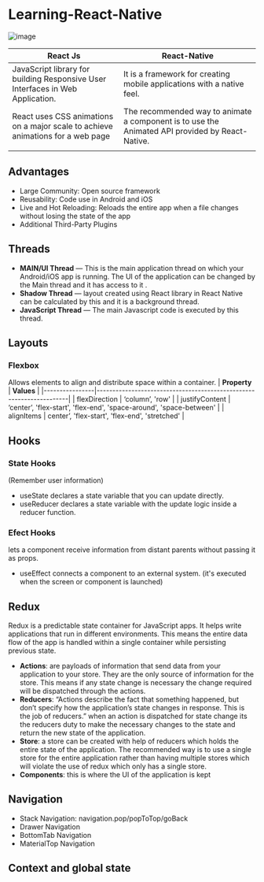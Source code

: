 # Learning-React-Native
![image](https://github.com/CarolinaChavezDavid/Learning-React-Native/assets/77591347/f89e35f6-9ff3-4e79-9b10-b3a93e30c1d7)

| **React Js**                                                                    | **React-Native**                                                                                |
|---------------------------------------------------------------------------------|-------------------------------------------------------------------------------------------------|
| JavaScript library for building Responsive User Interfaces in Web Application.  | It is a framework for creating mobile applications with a native feel.                          |
| React uses CSS animations on a major scale to achieve animations for a web page | The recommended way to animate a component is to use the Animated API provided by React-Native. |
|                                                                                 |                                                                                                 |

## Advantages
  * Large Community: Open source framework
  * Reusability: Code use in Android and iOS
  * Live and Hot Reloading: Reloads the entire app when a file changes without losing the state of the app
  * Additional Third-Party Plugins

## Threads
  * **MAIN/UI  Thread** — This is the main application thread on which your Android/iOS app is running. The UI of the application can be changed by the Main thread and it has access to it .
  * **Shadow Thread** — layout created using React library in React Native can be calculated by this and it is a background thread.
  * **JavaScript Thread** — The main Javascript code is executed by this thread.

## Layouts
  ### Flexbox
  Allows elements to align and distribute space within a container.
  | **Property**   | **Values**                                                          |
|----------------|---------------------------------------------------------------------|
| flexDirection  | ‘column’, 'row'                                                     |
| justifyContent | ‘center’, 'flex-start', 'flex-end', 'space-around', 'space-between' |
| alignItems     | center’, 'flex-start', 'flex-end', 'stretched'                      |

## Hooks
  ### State Hooks 
  (Remember user information)
  * useState declares a state variable that you can update directly.
  * useReducer declares a state variable with the update logic inside a reducer function.
    
   ### Efect Hooks
   lets a component receive information from distant parents without passing it as props.
* useEffect connects a component to an external system. (it's executed when the screen or component is launched)


## Redux
Redux is a predictable state container for JavaScript apps. It helps write applications that run in different environments. This means the entire data flow of the app is handled within a single container while persisting previous state.

  * **Actions**: are payloads of information that send data from your application to your store. They are the only source of information for the store. This means if any state change is necessary the change required will be dispatched through the actions.
  * **Reducers**: “Actions describe the fact that something happened, but don’t specify how the application’s state changes in response. This is the job of reducers.” when an action is dispatched for state change its the reducers duty to make the necessary changes to the state and return the new state of the application.
  * **Store**: a store can be created with help of reducers which holds the entire state of the application. The recommended way is to use a single store for the entire application rather than having multiple stores which will violate the use of redux which only has a single store.
  * **Components**: this is where the UI of the application is kept

## Navigation

* Stack Navigation:
  navigation.pop/popToTop/goBack
* Drawer Navigation
* BottomTab Navigation
* MaterialTop Navigation

## Context and global state



